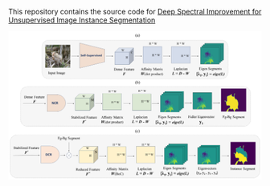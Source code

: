 This repository contains the source code for [Deep Spectral Improvement for Unsupervised Image Instance Segmentation](https://arxiv.org/abs/2401.00833)<br/>

<img src="Diagram.png">
